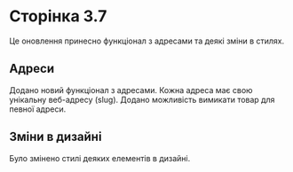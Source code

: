# Сторінка 3.7

Це оновлення принесно функціонал з адресами та деякі зміни в стилях.

## Адреси

Додано новий функціонал з адресами. Кожна адреса має свою унікальну веб-адресу (slug). Додано можливість вимикати товар для певної адреси.

## Зміни в дизайні

Було змінено стилі деяких елементів в дизайні. 
